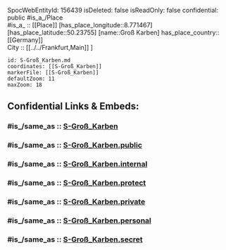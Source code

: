 ﻿---
location:
- 50.23755
- 8.771467
mapmarker: train
mapzoom:
- 8
- 18
tags:
- geo/station/train
type: Station
---

SpocWebEntityId: 156439
isDeleted: false
isReadOnly: false
confidential: public
#is_a_/Place  
#is_a_ :: [[Place]] 
[has_place_longitude::8.771467] 
[has_place_latitude::50.23755] 
[name::Groß Karben] 
has_place_country:: [[Germany]]  
City :: [[../../Frankfurt,Main]] ] 


```leaflet
id: S-Groß_Karben.md
coordinates: [[S-Groß_Karben]] 
markerFile: [[S-Groß_Karben]] 
defaultZoom: 11 
maxZoom: 18
```


## Confidential Links & Embeds: 

### #is_/same_as :: [S-Groß_Karben](S-Groß_Karben.md) 

### #is_/same_as :: [S-Groß_Karben.public](/_public/Earth/Continent/Europe/Europe~Central/Germany/Germany~West/Hessen/counties~Hessen/Frankfurt~Main/Stations-FFM~S/S-Groß_Karben.public.md) 

### #is_/same_as :: [S-Groß_Karben.internal](/_internal/Earth/Continent/Europe/Europe~Central/Germany/Germany~West/Hessen/counties~Hessen/Frankfurt~Main/Stations-FFM~S/S-Groß_Karben.internal.md) 

### #is_/same_as :: [S-Groß_Karben.protect](/_protect/Earth/Continent/Europe/Europe~Central/Germany/Germany~West/Hessen/counties~Hessen/Frankfurt~Main/Stations-FFM~S/S-Groß_Karben.protect.md) 

### #is_/same_as :: [S-Groß_Karben.private](/_private/Earth/Continent/Europe/Europe~Central/Germany/Germany~West/Hessen/counties~Hessen/Frankfurt~Main/Stations-FFM~S/S-Groß_Karben.private.md) 

### #is_/same_as :: [S-Groß_Karben.personal](/_personal/Earth/Continent/Europe/Europe~Central/Germany/Germany~West/Hessen/counties~Hessen/Frankfurt~Main/Stations-FFM~S/S-Groß_Karben.personal.md) 

### #is_/same_as :: [S-Groß_Karben.secret](/_secret/Earth/Continent/Europe/Europe~Central/Germany/Germany~West/Hessen/counties~Hessen/Frankfurt~Main/Stations-FFM~S/S-Groß_Karben.secret.md)

